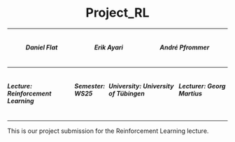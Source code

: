 <h1 style="text-align: center">Project_RL</h1>

---

<div style="display: flex; justify-content: space-around;">
    <h5>Daniel Flat</h5>
    <h5>Erik Ayari</h5>
    <h5>André Pfrommer</h5>
</div>

---

<div style="display: flex; justify-content: space-around;">
    <h5>Lecture: Reinforcement Learning</h5>
    <h5>Semester: WS25</h5>
    <h5>University: University of Tübingen</h5>
    <h5>Lecturer: Georg Martius</h5>
    </h5>
</div>

---

This is our project submission for the Reinforcement Learning lecture.

